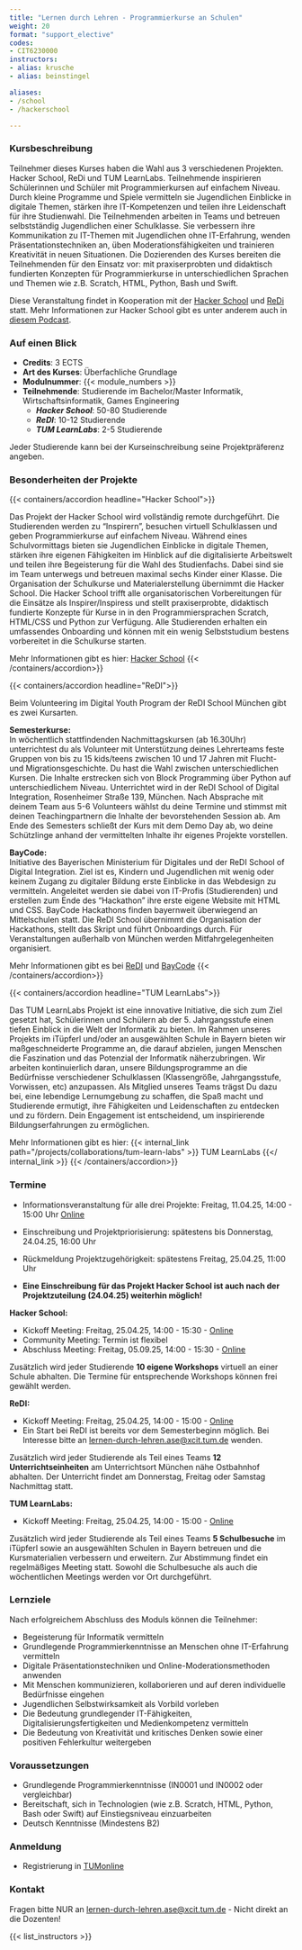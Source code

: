 ```yaml
---
title: "Lernen durch Lehren - Programmierkurse an Schulen"
weight: 20
format: "support_elective"
codes:
- CIT6230000
instructors:
- alias: krusche
- alias: beinstingel

aliases: 
- /school
- /hackerschool

---
```


### Kursbeschreibung
Teilnehmer dieses Kurses haben die Wahl aus 3 verschiedenen Projekten. Hacker School, ReDi und TUM LearnLabs. Teilnehmende inspirieren Schülerinnen und Schüler mit Programmierkursen auf einfachem Niveau.
Durch kleine Programme und Spiele vermitteln sie Jugendlichen Einblicke in digitale Themen, stärken ihre IT-Kompetenzen und teilen ihre Leidenschaft
für ihre Studienwahl. Die Teilnehmenden arbeiten in Teams und betreuen selbstständig Jugendlichen einer Schulklasse. Sie verbessern ihre Kommunikation
zu IT-Themen mit Jugendlichen ohne IT-Erfahrung, wenden Präsentationstechniken an, üben Moderationsfähigkeiten und trainieren Kreativität in neuen
Situationen. Die Dozierenden des Kurses bereiten die Teilnehmenden für den Einsatz vor: mit praxiserprobten und didaktisch fundierten Konzepten für
Programmierkurse in unterschiedlichen Sprachen und Themen wie z.B. Scratch, HTML, Python, Bash und Swift.


Diese Veranstaltung findet in Kooperation mit der [Hacker School](https://hacker-school.de) und [ReDi](https://www.redi-school.org/munich) statt. Mehr Informationen zur Hacker School gibt es unter anderem auch in [diesem Podcast](https://forschergeist.de/podcast/fg097-hacker-school/).

### Auf einen Blick

- **Credits**: 3 ECTS
- **Art des Kurses**: Überfachliche Grundlage
- **Modulnummer**: {{< module_numbers >}}
- **Teilnehmende**: Studierende im Bachelor/Master Informatik, Wirtschaftsinformatik, Games Engineering
    - ***Hacker School***: 50-80 Studierende
    - ***ReDI***: 10-12 Studierende
    - ***TUM LearnLabs***: 2-5 Studierende

Jeder Studierende kann bei der Kurseinschreibung seine Projektpräferenz angeben. 



### Besonderheiten der Projekte 

{{< containers/accordion headline="Hacker School">}}
    <p>
        Das Projekt der Hacker School wird vollständig remote durchgeführt. Die Studierenden werden zu “Inspirern”, besuchen virtuell Schulklassen und geben Programmierkurse auf einfachem Niveau. Während eines Schulvormittags bieten sie Jugendlichen Einblicke in digitale Themen, stärken ihre eigenen Fähigkeiten im Hinblick auf die digitalisierte Arbeitswelt und teilen ihre Begeisterung für die Wahl des Studienfachs. Dabei sind sie im Team unterwegs und betreuen maximal sechs Kinder einer Klasse. Die Organisation der Schulkurse und Materialerstellung übernimmt die Hacker School.
        Die Hacker School trifft alle organisatorischen Vorbereitungen für die Einsätze als Inspirer/Inspiress und stellt praxiserprobte, didaktisch fundierte Konzepte für Kurse in in den Programmiersprachen Scratch, HTML/CSS und Python zur Verfügung. Alle Studierenden erhalten ein umfassendes Onboarding und können mit ein wenig Selbststudium bestens vorbereitet in die Schulkurse starten.
    </p>
    Mehr Informationen gibt es hier: <a href="https://hacker-school.de" target="_blank" class="link--external">Hacker School</a>
{{< /containers/accordion>}}

{{< containers/accordion headline="ReDI">}}
    <p>
        Beim Volunteering im Digital Youth Program der ReDI School München gibt es zwei Kursarten.
    </p>
    <p>
        <b>Semesterkurse:</b><br>
        In wöchentlich stattfindenden Nachmittagskursen (ab 16.30Uhr) unterrichtest du als Volunteer mit Unterstützung deines Lehrerteams feste Gruppen von bis zu 15 kids/teens zwischen 10 und 17 Jahren mit Flucht- und Migrationsgeschichte.
        Du hast die Wahl zwischen unterschiedlichen Kursen. Die Inhalte erstrecken sich von Block Programming über Python auf unterschiedlichem Niveau. Unterrichtet wird in der ReDI School of Digital Integration, Rosenheimer Straße 139, München. Nach Absprache mit deinem Team aus 5-6 Volunteers wählst du deine Termine und stimmst mit deinen Teachingpartnern die Inhalte der bevorstehenden Session ab. Am Ende des Semesters schließt der Kurs mit dem Demo Day ab, wo deine Schützlinge anhand der vermittelten Inhalte ihr eigenes Projekte vorstellen.
    </p>
    <p>
        <b>BayCode:</b><br>
        Initiative des Bayerischen Ministerium für Digitales und der ReDI School of Digital Integration.
        Ziel ist es, Kindern und Jugendlichen mit wenig oder keinem Zugang zu digitaler Bildung erste Einblicke in das Webdesign zu vermitteln. Angeleitet werden sie dabei von IT-Profis (Studierenden) und erstellen zum Ende des “Hackathon” ihre erste eigene Website mit HTML und CSS.
        BayCode Hackathons finden bayernweit überwiegend an Mittelschulen statt.
        Die ReDI School übernimmt die Organisation der Hackathons, stellt das Skript und führt Onboardings durch. Für Veranstaltungen außerhalb von München werden Mitfahrgelegenheiten organisiert.
    </p>
    Mehr Informationen gibt es bei <a target="_blank" class="link--external" href="https://www.redi-school.org/munich">ReDI</a> und <a target="_blank" class="link--external" href="https://www.stmd.bayern.de/themen/baycode/">BayCode</a>
{{< /containers/accordion>}}

{{< containers/accordion headline="TUM LearnLabs">}}
    <p>
        Das TUM LearnLabs Projekt ist eine innovative Initiative, die sich zum Ziel gesetzt hat, Schülerinnen und Schülern ab der 5. Jahrgangsstufe einen tiefen Einblick in die Welt der Informatik zu bieten. Im Rahmen unseres Projekts im iTüpferl und/oder an ausgewählten Schule in Bayern bieten wir maßgeschneiderte Programme an, die darauf abzielen, jungen Menschen die Faszination und das Potenzial der Informatik näherzubringen. Wir arbeiten kontinuierlich daran, unsere Bildungsprogramme an die Bedürfnisse verschiedener Schulklassen (Klassengröße, Jahrgangsstufe, Vorwissen, etc) anzupassen. Als Mitglied unseres Teams trägst Du dazu bei, eine lebendige Lernumgebung zu schaffen, die Spaß macht und Studierende ermutigt, ihre Fähigkeiten und Leidenschaften zu entdecken und zu fördern. Dein Engagement ist entscheidend, um inspirierende Bildungserfahrungen zu ermöglichen.
    </p>
        Mehr Informationen gibt es hier: {{< internal_link path="/projects/collaborations/tum-learn-labs" >}} TUM LearnLabs {{</ internal_link >}}
{{< /containers/accordion>}}

### Termine
- Informationsveranstaltung für alle drei Projekte: Freitag, 11.04.25, 14:00 - 15:00 Uhr [Online](https://tum-conf.zoom-x.de/j/62842885321?pwd=yk1Wm7M4y9fnMjyWbuMczvbtZbVtnG.1) 
- Einschreibung und Projektpriorisierung: spätestens bis Donnerstag, 24.04.25, 16:00 Uhr
- Rückmeldung Projektzugehörigkeit: spätestens Freitag, 25.04.25, 11:00 Uhr

- **Eine Einschreibung für das Projekt Hacker School ist auch nach der Projektzuteilung (24.04.25) weiterhin möglich!**


**Hacker School:** 
- Kickoff Meeting: Freitag, 25.04.25, 14:00 - 15:30 - [Online](https://hacker-school-de.zoom.us/j/95019307390?pwd=WUc2VEJFanVVbXowc1hybjlGcEJDdz09)
- Community Meeting: Termin ist flexibel 
- Abschluss Meeting: Freitag, 05.09.25, 14:00 - 15:30 - [Online](https://hacker-school-de.zoom.us/j/95019307390?pwd=WUc2VEJFanVVbXowc1hybjlGcEJDdz09)

Zusätzlich wird jeder Studierende **10 eigene Workshops** virtuell an einer Schule abhalten. Die Termine für entsprechende Workshops können frei gewählt werden. 

**ReDI:**
- Kickoff Meeting: Freitag, 25.04.25, 14:00 - 15:00 - [Online](https://us05web.zoom.us/j/83799504645?pwd=NH3Vdtv6fziQawlxxIn1OedXrxSgms.1)
- Ein Start bei ReDI ist bereits vor dem Semesterbeginn möglich. Bei Interesse bitte an <lernen-durch-lehren.ase@xcit.tum.de> wenden. 

Zusätzlich wird jeder Studierende als Teil eines Teams **12 Unterrichtseinheiten** am Unterrichtsort München nähe Ostbahnhof abhalten. Der Unterricht findet am Donnerstag, Freitag oder Samstag Nachmittag statt.

**TUM LearnLabs:**
- Kickoff Meeting: Freitag, 25.04.25, 14:00 - 15:00 - [Online](https://tum-conf.zoom-x.de/j/64517638800?pwd=2OOfop8ffbczN5HGKqaIvNVLt6O845.1)

Zusätzlich wird jeder Studierende als Teil eines Teams **5 Schulbesuche** im iTüpferl sowie an ausgewählten Schulen in Bayern betreuen und die Kursmaterialien verbessern und erweitern. Zur Abstimmung findet ein regelmäßiges Meeting statt. Sowohl die Schulbesuche als auch die wöchentlichen Meetings werden vor Ort durchgeführt.

### Lernziele

Nach erfolgreichem Abschluss des Moduls können die Teilnehmer:

- Begeisterung für Informatik vermitteln
- Grundlegende Programmierkenntnisse an Menschen ohne IT-Erfahrung vermitteln
- Digitale Präsentationstechniken und Online-Moderationsmethoden anwenden
- Mit Menschen kommunizieren, kollaborieren und auf deren individuelle Bedürfnisse eingehen
- Jugendlichen Selbstwirksamkeit als Vorbild vorleben
- Die Bedeutung grundlegender IT-Fähigkeiten, Digitalisierungsfertigkeiten und Medienkompetenz vermitteln
- Die Bedeutung von Kreativität und kritisches Denken sowie einer positiven Fehlerkultur weitergeben

### Voraussetzungen

- Grundlegende Programmierkenntnisse (IN0001 und IN0002 oder vergleichbar)
- Bereitschaft, sich in Technologien (wie z.B. Scratch, HTML, Python, Bash oder Swift) auf Einstiegsniveau einzuarbeiten
- Deutsch Kenntnisse (Mindestens B2)

### Anmeldung

- Registrierung in [TUMonline](https://campus.tum.de/tumonline/ee/ui/ca2/app/desktop/#/slc.tm.cp/student/courses/950803283) 

### Kontakt

Fragen bitte NUR an <lernen-durch-lehren.ase@xcit.tum.de> - Nicht direkt an die Dozenten!

{{< list_instructors >}}
